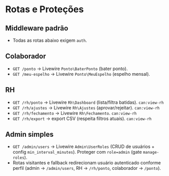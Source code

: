 # Rotas e Proteções

## Middleware padrão
- Todas as rotas abaixo exigem `auth`.

## Colaborador
- `GET /ponto` → Livewire `Ponto\BaterPonto` (bater ponto).
- `GET /meu-espelho` → Livewire `Ponto\MeuEspelho` (espelho mensal).

## RH
- `GET /rh/ponto` → Livewire `Rh\Dashboard` (lista/filtra batidas). `can:view-rh`
- `GET /rh/ajustes` → Livewire `Rh\Ajustes` (aprovar/rejeitar). `can:view-rh`
- `GET /rh/fechamento` → Livewire `Rh\Fechamento`. `can:view-rh`
- `GET /rh/export` → export CSV (respeita filtros atuais). `can:view-rh`

## Admin simples
- `GET /admin/users` → Livewire `Admin\UserRoles` (CRUD de usuários + config `min_interval_minutes`). Proteger com `role=admin` (gate `manage-roles`).
- Rotas visitantes e fallback redirecionam usuário autenticado conforme perfil (admin → `/admin/users`, RH → `/rh/ponto`, colaborador → `/ponto`).
